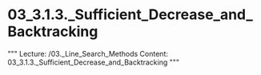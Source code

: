 # 03_3.1.3._Sufficient_Decrease_and_Backtracking

"""
Lecture: /03._Line_Search_Methods
Content: 03_3.1.3._Sufficient_Decrease_and_Backtracking
"""

